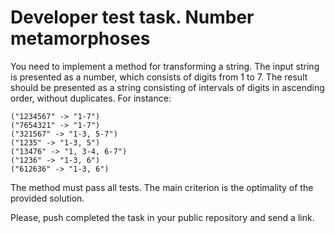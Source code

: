 # Developer test task. Number metamorphoses

You need to implement a method for transforming a string. The input string is presented as a number, which consists of digits from 1 to 7. The result should be presented as a string consisting of intervals of digits in ascending order, without duplicates. For instance:

```
("1234567" -> "1-7")
("7654321" -> "1-7")
("321567" -> "1-3, 5-7")
("1235" -> "1-3, 5")
("13476" -> "1, 3-4, 6-7")
("1236" -> "1-3, 6")
("612636" -> "1-3, 6")
```

The method must pass all tests. The main criterion is the optimality of the provided solution.

Please, push completed the task in your public repository and send a link.